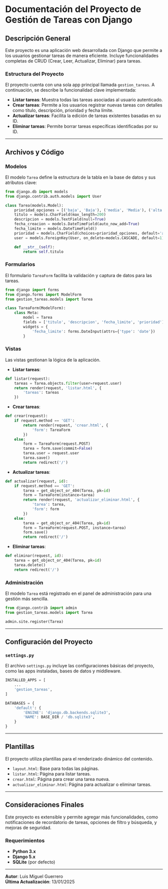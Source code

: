 
# Documentación del Proyecto de Gestión de Tareas con Django

## Descripción General

Este proyecto es una aplicación web desarrollada con Django que permite a los usuarios gestionar tareas de manera eficiente. Incluye funcionalidades completas de CRUD (Crear, Leer, Actualizar, Eliminar) para tareas.

### Estructura del Proyecto

El proyecto cuenta con una sola app principal llamada `gestion_tareas`. A continuación, se describe la funcionalidad clave implementada:

- **Listar tareas**: Muestra todas las tareas asociadas al usuario autenticado.
- **Crear tareas**: Permite a los usuarios registrar nuevas tareas con detalles como título, descripción, prioridad y fecha límite.
- **Actualizar tareas**: Facilita la edición de tareas existentes basadas en su ID.
- **Eliminar tareas**: Permite borrar tareas específicas identificadas por su ID.

---

## Archivos y Código

### Modelos

El modelo `Tarea` define la estructura de la tabla en la base de datos y sus atributos clave:

```python
from django.db import models
from django.contrib.auth.models import User

class Tarea(models.Model):
    prioridad_opciones = [('baja', 'Baja'), ('media', 'Media'), ('alta', 'Alta')]
    titulo = models.CharField(max_length=200)
    descripcion = models.TextField(null=True)
    fecha_creacion = models.DateTimeField(auto_now_add=True)
    fecha_limite = models.DateTimeField()
    prioridad = models.CharField(choices=prioridad_opciones, default='alta', max_length=5)
    user = models.ForeignKey(User, on_delete=models.CASCADE, default=1)

    def __str__(self):
        return self.titulo
```

### Formularios

El formulario `TareaForm` facilita la validación y captura de datos para las tareas.

```python
from django import forms
from django.forms import ModelForm
from gestion_tareas.models import Tarea

class TareaForm(ModelForm):
    class Meta:
        model = Tarea
        fields = ['titulo', 'descripcion', 'fecha_limite', 'prioridad']
        widgets = {
            'fecha_limite': forms.DateInput(attrs={'type': 'date'})
        }
```

### Vistas

Las vistas gestionan la lógica de la aplicación.

- **Listar tareas**:

```python
def listar(request):
    tareas = Tarea.objects.filter(user=request.user)
    return render(request, 'listar.html', {
        'tareas': tareas
    })
```

- **Crear tareas**:

```python
def crear(request):
    if request.method == 'GET':
        return render(request, 'crear.html', {
            'form': TareaForm
        })
    else:
        form = TareaForm(request.POST)
        tarea = form.save(commit=False)
        tarea.user = request.user
        tarea.save()
        return redirect('/')
```

- **Actualizar tareas**:

```python
def actualizar(request, id):
    if request.method == 'GET':
        tarea = get_object_or_404(Tarea, pk=id)
        form = TareaForm(instance=tarea)
        return render(request, 'actualizar_eliminar.html', {
            'tarea': tarea,
            'form': form
        })
    else:
        tarea = get_object_or_404(Tarea, pk=id)
        form = TareaForm(request.POST, instance=tarea)
        form.save()
        return redirect('/')
```

- **Eliminar tareas**:

```python
def eliminar(request, id):
    tarea = get_object_or_404(Tarea, pk=id)
    tarea.delete()
    return redirect('/')
```

### Administración

El modelo `Tarea` está registrado en el panel de administración para una gestión más sencilla.

```python
from django.contrib import admin
from gestion_tareas.models import Tarea

admin.site.register(Tarea)
```

---

## Configuración del Proyecto

### `settings.py`

El archivo `settings.py` incluye las configuraciones básicas del proyecto, como las apps instaladas, bases de datos y middleware.

```python
INSTALLED_APPS = [
    ...
    'gestion_tareas',
]

DATABASES = {
    'default': {
        'ENGINE': 'django.db.backends.sqlite3',
        'NAME': BASE_DIR / 'db.sqlite3',
    }
}
```

---

## Plantillas

El proyecto utiliza plantillas para el renderizado dinámico del contenido.

- `layout.html`: Base para todas las páginas.
- `listar.html`: Página para listar tareas.
- `crear.html`: Página para crear una tarea nueva.
- `actualizar_eliminar.html`: Página para actualizar o eliminar tareas.

---

## Consideraciones Finales

Este proyecto es extensible y permite agregar más funcionalidades, como notificaciones de recordatorio de tareas, opciones de filtro y búsqueda, y mejoras de seguridad.

### Requerimientos
- **Python 3.x**
- **Django 5.x**
- **SQLite** (por defecto)

---

**Autor**: Luis Miguel Guerrero  
**Última Actualización**: 13/01/2025
